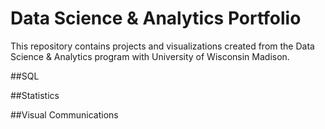 # Data Science & Analytics Portfolio
This repository contains projects and visualizations created from the Data Science & Analytics program with University of Wisconsin Madison.

##SQL

##Statistics

##Visual Communications
